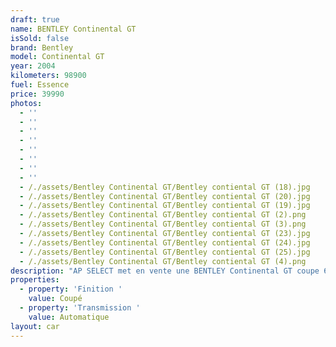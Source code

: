 ```yaml
---
draft: true
name: BENTLEY Continental GT
isSold: false
brand: Bentley
model: Continental GT
year: 2004
kilometers: 98900
fuel: Essence
price: 39990
photos:
  - ''
  - ''
  - ''
  - ''
  - ''
  - ''
  - ''
  - ''
  - /./assets/Bentley Continental GT/Bentley contiental GT (18).jpg
  - /./assets/Bentley Continental GT/Bentley contiental GT (20).jpg
  - /./assets/Bentley Continental GT/Bentley contiental GT (19).jpg
  - /./assets/Bentley Continental GT/Bentley contiental GT (2).png
  - /./assets/Bentley Continental GT/Bentley contiental GT (3).png
  - /./assets/Bentley Continental GT/Bentley contiental GT (23).jpg
  - /./assets/Bentley Continental GT/Bentley contiental GT (24).jpg
  - /./assets/Bentley Continental GT/Bentley contiental GT (25).jpg
  - /./assets/Bentley Continental GT/Bentley contiental GT (4).png
description: "AP SELECT met en vente une BENTLEY Continental GT coupe 6.0 W12 560cv quattro\n\nModèle du 02/2004 avec 99000km\n\nCouleur Cypress gris metallic, intérieur cuir cognac\n\nCarte grise française \U0001F1EB\U0001F1F7\n\nLe véhicule est en parfait état avec carnet complet et historique suivi.\n\nPneus et freins en bon état.\n\nUn nouveau service sera fait pour la vente.\n\nÉquipements et options :\n- Boîte Auto 6\n- Jantes 19 pouces MULLINER\n- Suspensions pneumatique\n- Horloge Breitling\n- Phares Xenons\n- Sellerie cuir\n- Sièges chauffants et ventilés\n- Keyless démarrage sans clés\n- Téléphone d’époque dans l’accoudoir\n- Réglages Lombaires électriques\n- Navigation\n- Affichage multifonctions\n- Climatisation bi zone\n- Éclairage et essuie-glaces automatique\n- Rétroviseurs int / ext Electrochrome\n- Éclairage d’ambiance\n\nDisponible et visible sur RDV pour acheteur sérieux.\n\nRéalisation des démarches d'immatriculation.\n\nAP SELECT c'est des solutions de courtage et conciergerie sur mesure pour profiter librement de sa passion et de son patrimoine.\n\nPrenez le volant, AP SELECT s'occupe du reste."
properties:
  - property: 'Finition '
    value: Coupé
  - property: 'Transmission '
    value: Automatique
layout: car
---
```


